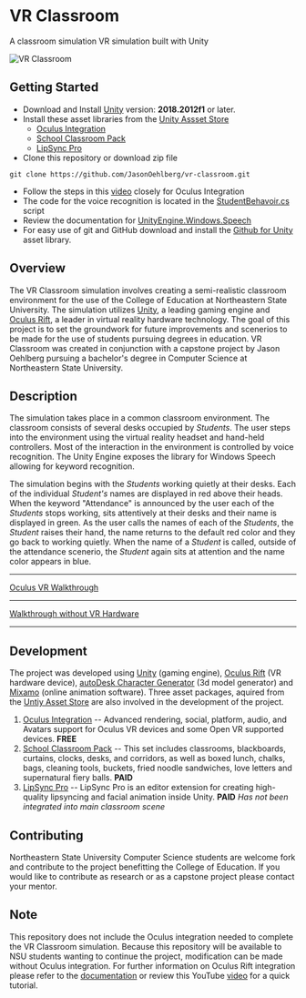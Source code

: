       
# VR Classroom
A classroom simulation VR simulation built with Unity

![VR Classroom](https://github.com/JasonOehlberg/vr-classroom/blob/master/ClassroomStill4.jpg)

## Getting Started

- Download and Install [Unity](https://unity3d.com/get-unity/download) version: **2018.2012f1** or later.
- Install these asset libraries from the [Unity Assset Store](https://www.assetstore.unity3d.com/)
   - [Oculus Integration](https://assetstore.unity.com/packages/tools/integration/oculus-integration-82022)
   - [School Classroom Pack](https://assetstore.unity.com/packages/3d/props/interior/school-classroom-pack-116794)
   - [LipSync Pro](https://assetstore.unity.com/packages/tools/animation/lipsync-pro-32117)
- Clone this repository or download zip file
```
git clone https://github.com/JasonOehlberg/vr-classroom.git
```
- Follow the steps in this [video](https://www.youtube.com/watch?v=sxvKGVDmYfY) closely for Oculus Integration
- The code for the voice recognition is located in the [StudentBehavoir.cs](https://github.com/JasonOehlberg/vr-classroom/blob/master/Assets/MyClassroom/Scripts/StudentBehavior.cs) script
- Review the documentation for [UnityEngine.Windows.Speech](https://docs.microsoft.com/en-us/windows/mixed-reality/voice-input-in-unity)
- For easy use of git and GitHub download and install the [Github for Unity](https://assetstore.unity.com/packages/tools/version-control/github-for-unity-118069) asset library.

## Overview
The VR Classroom simulation involves creating a semi-realistic classroom environment for the use of the College of Education at Northeastern State University. The simulation utilizes [Unity](https://unity3d.com/), a leading gaming engine and [Oculus Rift](https://www.oculus.com/rift/), a leader in virtual reality hardware technology. The goal of this project is to set the groundwork for future improvements and scenerios to be made for the use of students pursuing degrees in education. VR Classroom was created in conjunction with a capstone project by Jason Oehlberg pursuing a bachelor's degree in Computer Science at Northeastern State University.

## Description
The simulation takes place in a common classroom environment. The classroom consists of several desks occupied by *Students*. The user steps into the environment using the virtual reality headset and hand-held controllers. Most of the interaction in the environment is controlled by voice recognition. The Unity Engine exposes the library for Windows Speech allowing for keyword recognition.

The simulation begins with the *Students* working quietly at their desks. Each of the individual *Student's* names are displayed in red above their heads. When the keyword "Attendance" is announced by the user each of the *Students* stops working, sits attentively at their desks and their name is displayed in green. As the user calls the names of each of the *Students*, the *Student* raises their hand, the name returns to the default red color and they go back to working quietly. When the name of a *Student* is called, outside of the attendance scenerio, the *Student* again sits at attention and the name color appears in blue.
___
[Oculus VR Walkthrough](https://www.youtube.com/edit?o=U&video_id=X7hNp3HNgV8)
___
[Walkthrough without VR Hardware](https://www.youtube.com/watch?v=E3SAvxoFuv0)
___


## Development
The project was developed using [Unity](https://unity3d.com/) (gaming engine), [Oculus Rift](https://www.oculus.com/rift/) (VR hardware device), [autoDesk Character Generator](https://charactergenerator.autodesk.com/) (3d model generator) and [Mixamo](https://www.mixamo.com/) (online animation software). 
Three asset packages, aquired from the [Untiy Asset Store](https://assetstore.unity.com/) are also involved in the development of the project.
1. [Oculus Integration](https://assetstore.unity.com/packages/tools/integration/oculus-integration-82022) -- Advanced rendering, social, platform, audio, and Avatars support for Oculus VR devices and some Open VR supported devices. **FREE**
2. [School Classroom Pack](https://assetstore.unity.com/packages/3d/props/interior/school-classroom-pack-116794) -- This set includes classrooms, blackboards, curtains, clocks, desks, and corridors, as well as boxed lunch, chalks, bags, cleaning tools, buckets, fried noodle sandwiches, love letters and supernatural fiery balls. **PAID** 
3. [LipSync Pro](https://assetstore.unity.com/packages/tools/animation/lipsync-pro-32117) -- LipSync Pro is an editor extension for creating high-quality lipsyncing and facial animation inside Unity. **PAID**
    *Has not been integrated into main classroom scene*

## Contributing
Northeastern State University Computer Science students are welcome fork and contribute to the project benefitting the College of Education. If you would like to contribute as research or as a capstone project please contact your mentor.

## Note
This repository does not include the Oculus integration needed to complete the VR Classroom simulation. Because this repository will be available to NSU students wanting to continue the project, modification can be made without Oculus integration. For further information on Oculus Rift integration please refer to the [documentation](https://developer.oculus.com/documentation/) or review this YouTube [video](https://www.youtube.com/watch?v=sxvKGVDmYfY) for a quick tutorial.
